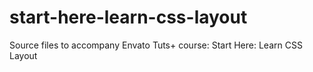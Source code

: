 # start-here-learn-css-layout
Source files to accompany Envato Tuts+ course: Start Here: Learn CSS Layout
